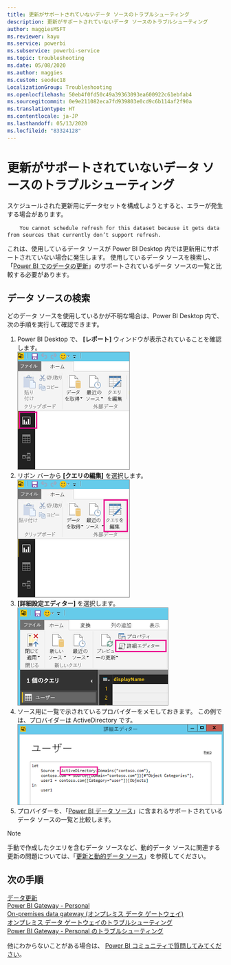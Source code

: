 ```yaml
---
title: 更新がサポートされていないデータ ソースのトラブルシューティング
description: 更新がサポートされていないデータ ソースのトラブルシューティング
author: maggiesMSFT
ms.reviewer: kayu
ms.service: powerbi
ms.subservice: powerbi-service
ms.topic: troubleshooting
ms.date: 05/08/2020
ms.author: maggies
ms.custom: seodec18
LocalizationGroup: Troubleshooting
ms.openlocfilehash: 50eb4f0fd50c49a39363093ea600922c61ebfab4
ms.sourcegitcommit: 0e9e211082eca7fd939803e0cd9c6b114af2f90a
ms.translationtype: HT
ms.contentlocale: ja-JP
ms.lasthandoff: 05/13/2020
ms.locfileid: "83324128"
---
```

# <a name="troubleshooting-unsupported-data-source-for-refresh"></a>更新がサポートされていないデータ ソースのトラブルシューティング
スケジュールされた更新用にデータセットを構成しようとすると、エラーが発生する場合があります。

        You cannot schedule refresh for this dataset because it gets data from sources that currently don’t support refresh.

これは、使用しているデータ ソースが Power BI Desktop 内では更新用にサポートされていない場合に発生します。 使用しているデータ ソースを検索し、「[Power BI でのデータの更新](refresh-data.md)」のサポートされているデータ ソースの一覧と比較する必要があります。 

## <a name="find-the-data-source"></a>データ ソースの検索
どのデータ ソースを使用しているかが不明な場合は、Power BI Desktop 内で、次の手順を実行して確認できます。  

1. Power BI Desktop で、 **[レポート]** ウィンドウが表示されていることを確認します。  
   ![Desktop の [レポート] ウィンドウ](media/service-admin-troubleshoot-unsupported-data-source-for-refresh/tshoot-report-pane.png)
2. リボン バーから **[クエリの編集]** を選択します。  
   ![クエリの編集](media/service-admin-troubleshoot-unsupported-data-source-for-refresh/tshoot-edit-queries.png)
3. **[詳細設定エディター]** を選択します。  
   ![詳細設定エディター](media/service-admin-troubleshoot-unsupported-data-source-for-refresh/tshoot-advanced-editor.png)
4. ソース用に一覧で示されているプロバイダーをメモしておきます。  この例では、プロバイダーは ActiveDirectory です。  
   ![データ ソースのプロバイダー](media/service-admin-troubleshoot-unsupported-data-source-for-refresh/tshoot-provider.png)
5. プロバイダーを、「[Power BI データ ソース](power-bi-data-sources.md)」に含まれるサポートされているデータ ソースの一覧と比較します。

> [!NOTE]
> 手動で作成したクエリを含むデータ ソースなど、動的データ ソースに関連する更新の問題については、「[更新と動的データ ソース](refresh-data.md#refresh-and-dynamic-data-sources)」を参照してください。


## <a name="next-steps"></a>次の手順
[データ更新](refresh-data.md)  
[Power BI Gateway - Personal](service-gateway-personal-mode.md)  
[On-premises data gateway (オンプレミス データ ゲートウェイ)](service-gateway-onprem.md)  
[オンプレミス データ ゲートウェイのトラブルシューティング](service-gateway-onprem-tshoot.md)  
[Power BI Gateway - Personal のトラブルシューティング](service-admin-troubleshooting-power-bi-personal-gateway.md)  

他にわからないことがある場合は、 [Power BI コミュニティで質問してみてください](https://community.powerbi.com/)。
